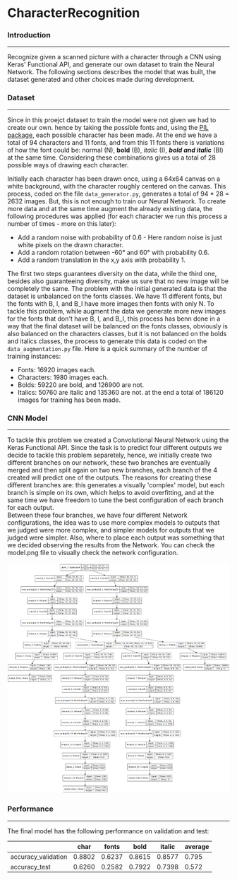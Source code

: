 # CharacterRecognition

### Introduction
------
Recognize given a scanned picture with a character through a CNN using Keras' Functional API, and generate our own dataset to train the Neural Network. The following sections describes the model that was
built, the dataset generated and other choices made during development.


### Dataset
------
Since in this proejct dataset to train the model were not given we had to create our own. hence by taking the
possible fonts and, using the [PIL package](https://pillow.readthedocs.io/en/stable/index.html), each possible character has been made. At the end we have a total of 94 characters and 11 fonts, and from this 11 fonts there is variations of how the font could be: normal (N), **bold** (B), *italic* (I), **_bold and italic_** (BI) at the same time. Considering these combinations gives us a total of 28 possible ways of drawing each character.<br/>

Initially each character has been drawn once, using a 64x64 canvas on a white background, with the character roughly centered on the canvas. This process, coded on the file `data_generator.py`, generates a total of 94 * 28 = 2632 images. But, this is not enough to train our Neural Network. To create more data and at the same time augment the already existing data, the following procedures was applied (for each character we run this process a number of times - more on this later):<br/>
- Add a random noise with probability of 0.6 - Here random noise is just white pixels on the drawn character.
- Add a random rotation between -60&deg; and 60&deg; with probability 0.6.
- Add a random translation in the x,y axis with probability 1.

The first two steps guarantees diversity on the data, while the third one, besides also guaranteeing diversity, make us sure that no new image will be completely the same. The problem with the initial generated data is that the dataset is unbalanced on the fonts classes. We have 11 different fonts, but the fonts with B, I, and B_I have more images then fonts with only N. To tackle this problem, while augment the data we generate more new images for the fonts that don't have B, I, and B_I, this process has benn done in a way that the final dataset will be balanced on the fonts classes, obviously is also balanced on the characters classes, but it is not balanced on the bolds and italics classes, the process to generate this data is coded on the `data_augmentation.py` file. Here is a quick summary of the number of training instances:<br/>
- Fonts: 16920 images each.
- Characters: 1980 images each.
- Bolds: 59220 are bold, and 126900 are not.
- Italics: 50760 are italic and 135360 are not.
at the end a total of 186120 images for training has been made.

### CNN Model
------
To tackle this problem we created a Convolutional Neural Network using the Keras Functional API. Since the task is to predict four different outputs we decide to tackle this problem separetely, hence, we initially create two different branches on our network, these two branches are eventually merged and then split again on two new branches, each branch of the 4 created will predict one of the outputs. The reasons for creating these different branches are: this generates a visually 'complex' model, but each branch is simple on its own, which helps to avoid overfitting, and at the same time we have freedom to tune the best configuration of each branch for each output.<br/>
Between these four branches, we have four different Network configurations, the idea was to use more complex models to outputs that we judged were more complex, and simpler models for outputs that we judged were simpler. Also, where to place each output was something that we decided observing the results from the Network. You can check the model.png file to visually check the network configuration.<br/>
<br/>
![alt text](https://github.com/AAbasinejad/CharacterRecognition/blob/master/model.png)
<br/>
### Performance
------
The final model has the following performance on validation and test:<br/>

|   |**char**|**fonts**|**bold**|**italic**|**average**|
|---|---|---|---|---|---|
|accuracy_validation|0.8802|0.6237|0.8615|0.8577|0.795|
|accuracy_test|0.6260|0.2582|0.7922|0.7398|0.572|
